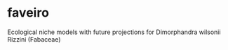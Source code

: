 # faveiro

Ecological niche models with future projections for Dimorphandra wilsonii Rizzini (Fabaceae) 
